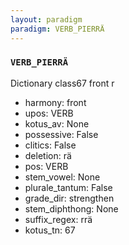 ```yaml
---
layout: paradigm
paradigm: VERB_PIERRÄ
---
```

### ` VERB_PIERRÄ `

Dictionary class67 front r
* harmony: front
* upos: VERB
* kotus_av: None
* possessive: False
* clitics: False
* deletion: rä
* pos: VERB
* stem_vowel: None
* plurale_tantum: False
* grade_dir: strengthen
* stem_diphthong: None
* suffix_regex: rrä
* kotus_tn: 67
